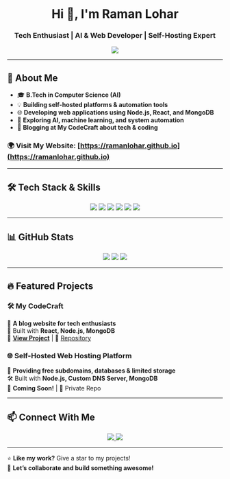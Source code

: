 <h1 align="center">Hi 👋, I'm Raman Lohar</h1>
<h3 align="center">Tech Enthusiast | AI & Web Developer | Self-Hosting Expert</h3>

<p align="center">
  <img src="https://readme-typing-svg.herokuapp.com?font=Fira+Code&weight=600&size=22&pause=1000&color=F7A007&center=true&width=650&lines=Full-Stack+Developer+%7C+AI+Student;Passionate+about+Self-Hosting+%26+Automation;Building+Web+Apps+%26+APIs;Exploring+AI%2C+ML+%26+Cloud+Computing" />
</p>

---

## 🚀 About Me
- 🎓 **B.Tech in Computer Science (AI)**
- 💡 **Building self-hosted platforms & automation tools**
- 🌐 **Developing web applications using Node.js, React, and MongoDB**
- 🔧 **Exploring AI, machine learning, and system automation**
- 📖 **Blogging at My CodeCraft about tech & coding**

### 🌍 **Visit My Website:** [https://ramanlohar.github.io](https://ramanlohar.github.io)

---

## 🛠 Tech Stack & Skills
<p align="center">
  <img src="https://img.shields.io/badge/Node.js-339933?style=for-the-badge&logo=node.js&logoColor=white" />
  <img src="https://img.shields.io/badge/React-20232a?style=for-the-badge&logo=react&logoColor=61DAFB" />
  <img src="https://img.shields.io/badge/Express.js-000000?style=for-the-badge&logo=express&logoColor=white" />
  <img src="https://img.shields.io/badge/MongoDB-4ea94b?style=for-the-badge&logo=mongodb&logoColor=white" />
  <img src="https://img.shields.io/badge/GitHub-181717?style=for-the-badge&logo=github&logoColor=white" />
  <img src="https://img.shields.io/badge/Linux-FCC624?style=for-the-badge&logo=linux&logoColor=black" />
</p>

---

## 📊 GitHub Stats
<p align="center">
  <img src="https://github-readme-stats.vercel.app/api?username=ramanlohar&show_icons=true&theme=dark" />
  <img src="https://github-readme-streak-stats.herokuapp.com/?user=ramanlohar&theme=dark" />
  <img src="https://github-readme-stats.vercel.app/api/top-langs/?username=ramanlohar&layout=compact&theme=dark" />
</p>

---

## 🔥 Featured Projects
### 🛠 **My CodeCraft**  
📌 **A blog website for tech enthusiasts**  
🚀 Built with **React, Node.js, MongoDB**  
🔗 **[View Project](https://ramanlohar.github.io)** | 📂 [Repository](https://github.com/ramanlohar/mycodecraft)

### 🌐 **Self-Hosted Web Hosting Platform**  
📌 **Providing free subdomains, databases & limited storage**  
🛠 Built with **Node.js, Custom DNS Server, MongoDB**  
🔗 **Coming Soon!** | 📂 Private Repo  

---

## 📫 Connect With Me
<p align="center">
  <a href="https://linkedin.com/in/ramanloharofficial" target="_blank">
    <img src="https://img.shields.io/badge/LinkedIn-Profile-blue?style=for-the-badge&logo=linkedin" />
  </a>
  <a href="mailto:ramanlohar11@gmail.com">
    <img src="https://img.shields.io/badge/Email-Contact-orange?style=for-the-badge&logo=gmail" />
  </a>
</p>

---

⭐ **Like my work?** Give a star to my projects!  
🚀 **Let’s collaborate and build something awesome!**
